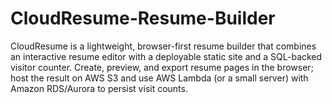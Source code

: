 # CloudResume-Resume-Builder
CloudResume is a lightweight, browser-first resume builder that combines an interactive resume editor with a deployable static site and a SQL-backed visitor counter. Create, preview, and export resume pages in the browser; host the result on AWS S3 and use AWS Lambda (or a small server) with Amazon RDS/Aurora to persist visit counts.
